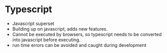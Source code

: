 # Typescript

- Javascript superset
- Building up on javascript, adds new features.
- Cannot be executed by browsers, so typescript needs to be converted into javascript before executing.
- run time errors can be avoided and caught during development
<!--stackedit_data:
eyJoaXN0b3J5IjpbNTY2NTE4NTAyLDExMjg4NTQyNDZdfQ==
-->